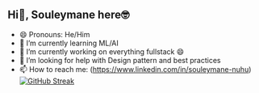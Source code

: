 ## Hi👋, Souleymane here🤓  
- 😄 Pronouns: He/Him
- 🌱 I’m currently learning ML/AI
- 🔭 I’m currently working on everything fullstack 😄
- 🤔 I’m looking for help with Design pattern and best practices
- 📫 How to reach me: (https://www.linkedin.com/in/souleymane-nuhu)
[![GitHub Streak](https://streak-stats.demolab.com/?user=elsouleymane)](https://git.io/streak-stats)
<!--
**elsouleymane/elsouleymane** is a ✨ _special_ ✨ repository because its `README.md` (this file) appears on your GitHub profile.

Here are some ideas to get you started:

- 🔭 I’m currently working on ...
- 🌱 I’m currently learning ...
- 👯 I’m looking to collaborate on ...
- 🤔 I’m looking for help with ...
- 💬 Ask me about ...
- 📫 How to reach me: ...
- 😄 Pronouns: ...
- ⚡ Fun fact: ...
-->
